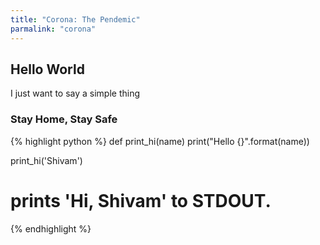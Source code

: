 ```yaml
---
title: "Corona: The Pendemic"
parmalink: "corona"
---
```


## Hello World

I just want to say a simple thing 

### Stay Home, Stay Safe

{% highlight python %}
def print_hi(name)
  print("Hello {}".format(name))

print_hi('Shivam')
# prints 'Hi, Shivam' to STDOUT.
{% endhighlight %}